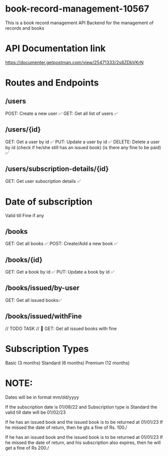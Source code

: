 # book-record-management-10567
This is a book record management API Backend for the management of records and books

# API Documentation link
https://documenter.getpostman.com/view/25471333/2s8ZDbVKrN

# Routes and Endpoints
## /users
POST: Create a new user ✅ GET: Get all list of users ✅

## /users/{id}
GET: Get a user by id ✅ PUT: Update a user by id ✅ DELETE: Delete a user by id (check if he/she still has an issued book) (is there any fine to be paid) ✅

## /users/subscription-details/{id}
GET: Get user subscription details ✅

# Date of subscription
Valid till
Fine if any
## /books
GET: Get all books ✅ POST: Create/Add a new book ✅

## /books/{id}
GET: Get a book by id ✅ PUT: Update a book by id ✅

## /books/issued/by-user
GET: Get all issued books✅

## /books/issued/withFine
// TODO TASK // 🏁 GET: Get all issued books with fine

# Subscription Types
Basic (3 months) 
Standard (6 months)
Premium (12 months)

# NOTE: 
Dates will be in format mm/dd/yyyy

If the subscription date is 01/08/22 and Subscription type is Standard the valid till date will be 01/02/23

If he has an issued book and the issued book is to be returned at 01/01/23 If he missed the date of return, then he gts a fine of Rs. 100./

If he has an issued book and the issued book is to be returned at 01/01/23 If he missed the date of return, and his subscription also expires, then he will get a fine of Rs 200./
